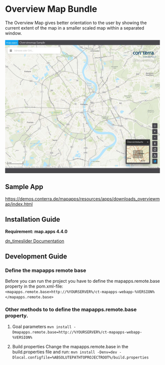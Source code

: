 # Overview Map Bundle
The Overview Map gives better orientation to the user by showing the current extent of the map in a smaller scaled map within a separated window.

![Screenshot App](https://github.com/conterra/mapapps-overviewmap/blob/master/screenshot.JPG)

## Sample App
https://demos.conterra.de/mapapps/resources/apps/downloads_overviewmap/index.html

## Installation Guide
**Requirement: map.apps 4.4.0**

[dn_timeslider Documentation](https://github.com/conterra/mapapps-overviewmap/tree/master/src/main/js/bundles/dn_overviewmap)

## Development Guide
### Define the mapapps remote base
Before you can run the project you have to define the mapapps.remote.base property in the pom.xml-file:
`<mapapps.remote.base>http://%YOURSERVER%/ct-mapapps-webapp-%VERSION%</mapapps.remote.base>`

### Other methods to to define the mapapps.remote.base property.
1. Goal parameters
`mvn install -Dmapapps.remote.base=http://%YOURSERVER%/ct-mapapps-webapp-%VERSION%`

2. Build properties
Change the mapapps.remote.base in the build.properties file and run:
`mvn install -Denv=dev -Dlocal.configfile=%ABSOLUTEPATHTOPROJECTROOT%/build.properties`
